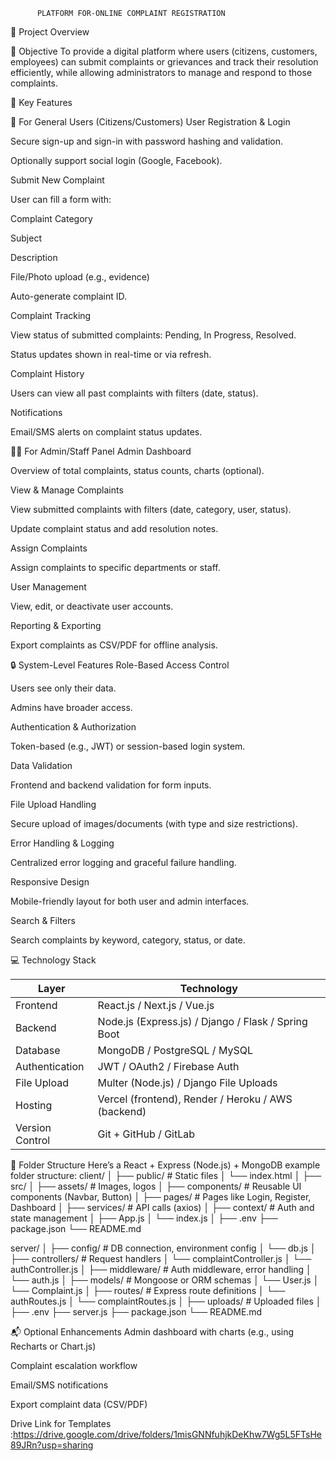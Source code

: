 

          PLATFORM FOR-ONLINE COMPLAINT REGISTRATION


📝 Project Overview

🎯 Objective
To provide a digital platform where users (citizens, customers, employees) can submit complaints or grievances and track their resolution efficiently, while allowing administrators to manage and respond to those complaints.

🔑 Key Features

👤 For General Users (Citizens/Customers)
User Registration & Login

Secure sign-up and sign-in with password hashing and validation.

Optionally support social login (Google, Facebook).

Submit New Complaint

User can fill a form with:

Complaint Category

Subject

Description

File/Photo upload (e.g., evidence)

Auto-generate complaint ID.

Complaint Tracking

View status of submitted complaints: Pending, In Progress, Resolved.

Status updates shown in real-time or via refresh.

Complaint History

Users can view all past complaints with filters (date, status).

Notifications

Email/SMS alerts on complaint status updates.

🧑‍💼 For Admin/Staff Panel
Admin Dashboard

Overview of total complaints, status counts, charts (optional).

View & Manage Complaints

View submitted complaints with filters (date, category, user, status).

Update complaint status and add resolution notes.

Assign Complaints

Assign complaints to specific departments or staff.

User Management

View, edit, or deactivate user accounts.

Reporting & Exporting

Export complaints as CSV/PDF for offline analysis.

🔒 System-Level Features
Role-Based Access Control

Users see only their data.

Admins have broader access.

Authentication & Authorization

Token-based (e.g., JWT) or session-based login system.

Data Validation

Frontend and backend validation for form inputs.

File Upload Handling

Secure upload of images/documents (with type and size restrictions).

Error Handling & Logging

Centralized error logging and graceful failure handling.

Responsive Design

Mobile-friendly layout for both user and admin interfaces.

Search & Filters

Search complaints by keyword, category, status, or date.


💻 Technology Stack


| Layer           | Technology                                          |
| --------------- | --------------------------------------------------- |
| Frontend        | React.js / Next.js / Vue.js                         |
| Backend         | Node.js (Express.js) / Django / Flask / Spring Boot |
| Database        | MongoDB / PostgreSQL / MySQL                        |
| Authentication  | JWT / OAuth2 / Firebase Auth                        |
| File Upload     | Multer (Node.js) / Django File Uploads              |
| Hosting         | Vercel (frontend), Render / Heroku / AWS (backend)  |
| Version Control | Git + GitHub / GitLab                               |

📁 Folder Structure
Here’s a React + Express (Node.js) + MongoDB example folder structure:
client/
│
├── public/                     # Static files
│   └── index.html
│
├── src/
│   ├── assets/                 # Images, logos
│   ├── components/            # Reusable UI components (Navbar, Button)
│   ├── pages/                 # Pages like Login, Register, Dashboard
│   ├── services/              # API calls (axios)
│   ├── context/               # Auth and state management
│   ├── App.js
│   └── index.js
│
├── .env
├── package.json
└── README.md


server/
│
├── config/                    # DB connection, environment config
│   └── db.js
│
├── controllers/              # Request handlers
│   └── complaintController.js
│   └── authController.js
│
├── middleware/               # Auth middleware, error handling
│   └── auth.js
│
├── models/                   # Mongoose or ORM schemas
│   └── User.js
│   └── Complaint.js
│
├── routes/                   # Express route definitions
│   └── authRoutes.js
│   └── complaintRoutes.js
│
├── uploads/                  # Uploaded files
│
├── .env
├── server.js
├── package.json
└── README.md

📬 Optional Enhancements
Admin dashboard with charts (e.g., using Recharts or Chart.js)

Complaint escalation workflow

Email/SMS notifications

Export complaint data (CSV/PDF)

Drive Link for Templates
:https://drive.google.com/drive/folders/1misGNNfuhjkDeKhw7Wg5L5FTsHe89JRn?usp=sharing

